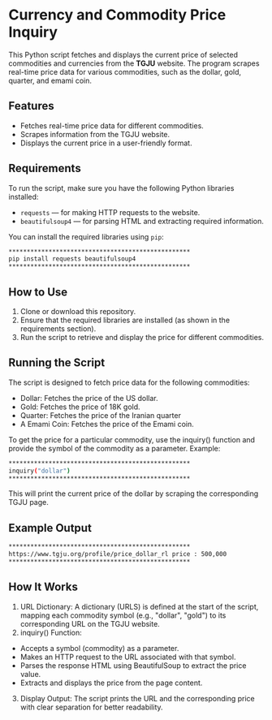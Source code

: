 # Currency and Commodity Price Inquiry

This Python script fetches and displays the current price of selected commodities and currencies from the **TGJU** website. The program scrapes real-time price data for various commodities, such as the dollar, gold, quarter, and emami coin.

## Features

- Fetches real-time price data for different commodities.
- Scrapes information from the TGJU website.
- Displays the current price in a user-friendly format.

## Requirements

To run the script, make sure you have the following Python libraries installed:

- `requests` — for making HTTP requests to the website.
- `beautifulsoup4` — for parsing HTML and extracting required information.

You can install the required libraries using `pip`:

```bash
**************************************************
pip install requests beautifulsoup4
**************************************************
```
## How to Use
1. Clone or download this repository.
2. Ensure that the required libraries are installed (as shown in the requirements section).
3. Run the script to retrieve and display the price for different commodities.
## Running the Script
The script is designed to fetch price data for the following commodities:
- Dollar: Fetches the price of the US dollar.
- Gold: Fetches the price of 18K gold.
- Quarter: Fetches the price of the Iranian quarter
- A Emami Coin: Fetches the price of the Emami coin.

To get the price for a particular commodity, use the inquiry() function and provide the symbol of the commodity as a parameter. Example:

```bash
**************************************************
inquiry("dollar")
**************************************************
```
This will print the current price of the dollar by scraping the corresponding TGJU page.
## Example Output

```bash
**************************************************
https://www.tgju.org/profile/price_dollar_rl price : 500,000
**************************************************
```
## How It Works
1. URL Dictionary: A dictionary (URLS) is defined at the start of the script, mapping each commodity symbol (e.g., "dollar", "gold") to its corresponding URL on the TGJU website.
2. inquiry() Function:
- Accepts a symbol (commodity) as a parameter.
- Makes an HTTP request to the URL associated with that symbol.
- Parses the response HTML using BeautifulSoup to extract the price value.
- Extracts and displays the price from the page content.
3. Display Output: The script prints the URL and the corresponding price with clear separation for better readability.
